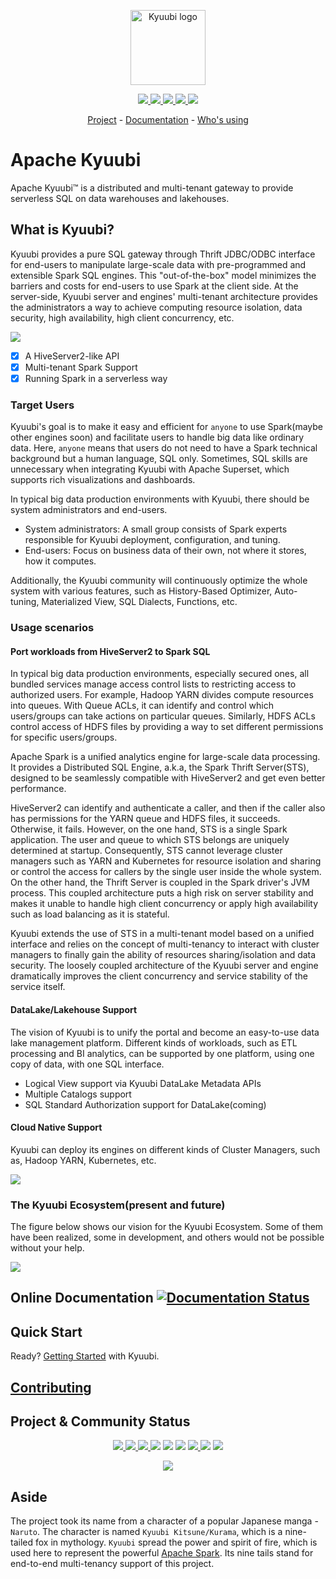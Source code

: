 <!--
- Licensed to the Apache Software Foundation (ASF) under one or more
- contributor license agreements.  See the NOTICE file distributed with
- this work for additional information regarding copyright ownership.
- The ASF licenses this file to You under the Apache License, Version 2.0
- (the "License"); you may not use this file except in compliance with
- the License.  You may obtain a copy of the License at 
-
-   http://www.apache.org/licenses/LICENSE-2.0
-
- Unless required by applicable law or agreed to in writing, software
- distributed under the License is distributed on an "AS IS" BASIS,
- WITHOUT WARRANTIES OR CONDITIONS OF ANY KIND, either express or implied.
- See the License for the specific language governing permissions and
- limitations under the License.
-->

<p align="center">
  <img src="https://svn.apache.org/repos/asf/comdev/project-logos/originals/kyuubi-1.svg" alt="Kyuubi logo" height="120px"/>
</p>

<p align="center">
  <a href="https://github.com/apache/kyuubi/blob/master/LICENSE">
    <img src="https://img.shields.io/github/license/apache/kyuubi?style=plastic" />
  </a>
  <a href="https://kyuubi.apache.org/releases.html">
    <img src="https://img.shields.io/github/v/release/apache/kyuubi?style=plastic" />
  </a>
  <a href="https://hub.docker.com/r/apache/kyuubi">
    <img src="https://img.shields.io/docker/pulls/apache/kyuubi?style=plastic">
  </a>
  <a href="https://github.com/apache/kyuubi/graphs/contributors">
    <img src="https://img.shields.io/github/contributors/apache/kyuubi?style=plastic" />
  </a>
  <a class="github-button" href="https://github.com/apache/kyuubi" data-icon="octicon-star" aria-label="Star apache/kyuubi on GitHub">
    <img src="https://img.shields.io/github/stars/apache/kyuubi?style=plastic" />
  </a>
</p>
<p align="center">
        <a href="https://kyuubi.apache.org/">Project</a>
        -
        <a href="https://kyuubi.readthedocs.io/">Documentation</a>
        -
        <a href="https://kyuubi.apache.org/powered_by.html">Who's using</a>
</p>

# Apache Kyuubi

Apache Kyuubi™ is a distributed and multi-tenant gateway to provide serverless
SQL on data warehouses and lakehouses.

## What is Kyuubi?

Kyuubi provides a pure SQL gateway through Thrift JDBC/ODBC interface for end-users to manipulate large-scale data with pre-programmed and extensible Spark SQL engines. This "out-of-the-box" model minimizes the barriers and costs for end-users to use Spark at the client side. At the server-side, Kyuubi server and engines' multi-tenant architecture provides the administrators a way to achieve computing resource isolation, data security, high availability, high client concurrency, etc.

![](./docs/imgs/kyuubi_positioning.png)

- [x] A HiveServer2-like API
- [x] Multi-tenant Spark Support
- [x] Running Spark in a serverless way

### Target Users

Kyuubi's goal is to make it easy and efficient for `anyone` to use Spark(maybe other engines soon) and facilitate users to handle big data like ordinary data. Here, `anyone` means that users do not need to have a Spark technical background but a human language, SQL only. Sometimes, SQL skills are unnecessary when integrating Kyuubi with Apache Superset, which supports rich visualizations and dashboards.

In typical big data production environments with Kyuubi, there should be system administrators and end-users.

- System administrators: A small group consists of Spark experts responsible for Kyuubi deployment, configuration, and tuning.
- End-users: Focus on business data of their own, not where it stores, how it computes.

Additionally, the Kyuubi community will continuously optimize the whole system with various features, such as History-Based Optimizer, Auto-tuning, Materialized View, SQL Dialects, Functions, etc.

### Usage scenarios

#### Port workloads from HiveServer2 to Spark SQL

In typical big data production environments, especially secured ones, all bundled services manage access control lists to restricting access to authorized users. For example, Hadoop YARN divides compute resources into queues. With Queue ACLs, it can identify and control which users/groups can take actions on particular queues. Similarly, HDFS ACLs control access of HDFS files by providing a way to set different permissions for specific users/groups.

Apache Spark is a unified analytics engine for large-scale data processing. It provides a Distributed SQL Engine, a.k.a, the Spark Thrift Server(STS), designed to be seamlessly compatible with HiveServer2 and get even better performance.

HiveServer2 can identify and authenticate a caller, and then if the caller also has permissions for the YARN queue and HDFS files, it succeeds. Otherwise, it fails. However, on the one hand, STS is a single Spark application. The user and queue to which STS belongs are uniquely determined at startup. Consequently, STS cannot leverage cluster managers such as YARN and Kubernetes for resource isolation and sharing or control the access for callers by the single user inside the whole system. On the other hand, the Thrift Server is coupled in the Spark driver's JVM process. This coupled architecture puts a high risk on server stability and makes it unable to handle high client concurrency or apply high availability such as load balancing as it is stateful.

Kyuubi extends the use of STS in a multi-tenant model based on a unified interface and relies on the concept of multi-tenancy to interact with cluster managers to finally gain the ability of resources sharing/isolation and data security. The loosely coupled architecture of the Kyuubi server and engine dramatically improves the client concurrency and service stability of the service itself.

#### DataLake/Lakehouse Support

The vision of Kyuubi is to unify the portal and become an easy-to-use data lake management platform. Different kinds of workloads, such as ETL processing and BI analytics, can be supported by one platform, using one copy of data, with one SQL interface.

- Logical View support via Kyuubi DataLake Metadata APIs
- Multiple Catalogs support
- SQL Standard Authorization support for DataLake(coming)

#### Cloud Native Support

Kyuubi can deploy its engines on different kinds of Cluster Managers, such as, Hadoop YARN, Kubernetes, etc.

![](./docs/imgs/kyuubi_migrating_yarn_to_k8s.png)

### The Kyuubi Ecosystem(present and future)

The figure below shows our vision for the Kyuubi Ecosystem. Some of them have been realized, some in development,
and others would not be possible without your help.

![](./docs/imgs/kyuubi_ecosystem.drawio.png)

## Online Documentation <a href='https://kyuubi.readthedocs.io/en/master/?badge=master?style=plastic'> <img src='https://readthedocs.org/projects/kyuubi/badge/?version=master' alt='Documentation Status' /> </a>

## Quick Start

Ready? [Getting Started](https://kyuubi.readthedocs.io/en/master/quick_start/) with Kyuubi.

## [Contributing](./CONTRIBUTING.md)

## Project & Community Status

<p align="center">
  <a href="https://github.com/apache/kyuubi/issues?q=is%3Aissue+is%3Aclosed">
    <img src="http://isitmaintained.com/badge/resolution/apache/kyuubi.svg" />
  </a>
  <a href="https://github.com/apache/kyuubi/issues">
    <img src="http://isitmaintained.com/badge/open/apache/kyuubi.svg" />
  </a>
  <a href="https://github.com/apache/kyuubi/pulls">
    <img src="https://img.shields.io/github/issues-pr-closed/apache/kyuubi?style=plastic" />
  </a>
  <img src="https://img.shields.io/github/commit-activity/y/apache/kyuubi?style=plastic">
  <img src="https://img.shields.io/github/commit-activity/m/apache/kyuubi?style=plastic">
  <img src="https://codecov.io/gh/apache/kyuubi/branch/master/graph/badge.svg" />
  <a href="https://github.com/apache/kyuubi/actions/workflows/master.yml">
    <img src="https://img.shields.io/github/actions/workflow/status/apache/kyuubi/master.yml?style=plastic">
  </a>
  <img src="https://img.shields.io/github/languages/top/apache/kyuubi?style=plastic">
  <a href="https://github.com/apache/kyuubi/pulse">
    <img src="https://img.shields.io/tokei/lines/github/apache/kyuubi?style=plastic" />
  </a>
</p>
<p align="center">
  <img src="https://contributor-graph-api.apiseven.com/contributors-svg?chart=contributorOverTime&repo=apache/kyuubi" />
</p>

## Aside

The project took its name from a character of a popular Japanese manga - `Naruto`.
The character is named `Kyuubi Kitsune/Kurama`, which is a nine-tailed fox in mythology.
`Kyuubi` spread the power and spirit of fire, which is used here to represent the powerful [Apache Spark](http://spark.apache.org).
Its nine tails stand for end-to-end multi-tenancy support of this project.
